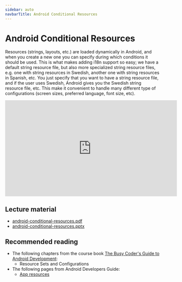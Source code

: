 ```yaml
---
sidebar: auto
navbarTitle: Android Conditional Resources
---
```


# Android Conditional Resources
Resources (strings, layouts, etc.) are loaded dynamically in Android, and when you create a new one you can specify during which conditions it should be used. This is what makes adding i18n support so easy; we have a default string resource file, but also more specialized string resource files, e.g. one with string resources in Swedish, another one with string resources in Spanish, etc. You just specify that you want to have a string resource file, and if the user uses Swedish, Android gives you the Swedish string resource file, etc. This make it convenient to handle many different type of configurations (screen sizes, preferred language, font size, etc).

<iframe width="560" height="314" src="https://www.youtube.com/embed/7aI4JlmMyoQ" frameborder="0" allow="accelerometer; autoplay; clipboard-write; encrypted-media; gyroscope; picture-in-picture" allowfullscreen></iframe>

## Lecture material
* [android-conditional-resources.pdf](android-conditional-resources.pdf)
* [android-conditional-resources.pptx](android-conditional-resources.pptx)

## Recommended reading
* The following chapters from the course book [The Busy Coder's Guide to Android Development](https://commonsware.com/Android/):
    * Resource Sets and Configurations
* The following pages from Android Developers Guide:
    * [App resources](https://developer.android.com/guide/topics/resources/providing-resources#AlternativeResources)